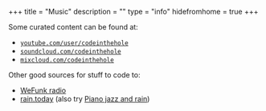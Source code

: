 +++ 
title = "Music"
description = "" 
type = "info"
hidefromhome = true
+++

Some curated content can be found at:

- [`youtube.com/user/codeinthehole`](https://www.youtube.com/user/codeinthehole)
- [`soundcloud.com/codeinthehole`](https://soundcloud.com/codeinthehole)
- [`mixcloud.com/codeinthehole`](https://www.mixcloud.com/codeinthehole/)

Other good sources for stuff to code to:

- [WeFunk radio](http://www.wefunkradio.com/)
- [rain.today](https://rain.today/) (also try [Piano jazz and rain](http://jazzandrain.com/piano_jazz.html))
